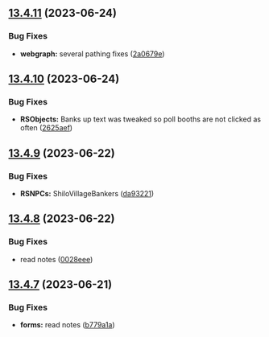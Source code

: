 ## [13.4.11](https://github.com/Torwent/WaspLib/compare/v13.4.10...v13.4.11) (2023-06-24)


### Bug Fixes

* **webgraph:** several pathing fixes ([2a0679e](https://github.com/Torwent/WaspLib/commit/2a0679e7db76b9feca3bcbe5b05519c875776870))



## [13.4.10](https://github.com/Torwent/WaspLib/compare/v13.4.9...v13.4.10) (2023-06-24)


### Bug Fixes

* **RSObjects:** Banks up text was tweaked so poll booths are not clicked as often ([2625aef](https://github.com/Torwent/WaspLib/commit/2625aef0dd0132d0baf5495464f4e07c3d47a7a9))



## [13.4.9](https://github.com/Torwent/WaspLib/compare/v13.4.8...v13.4.9) (2023-06-22)


### Bug Fixes

* **RSNPCs:** ShiloVillageBankers ([da93221](https://github.com/Torwent/WaspLib/commit/da9322192cc142fc4ff14a6a413e6c6cfb814a52))



## [13.4.8](https://github.com/Torwent/WaspLib/compare/v13.4.7...v13.4.8) (2023-06-22)


### Bug Fixes

* read notes ([0028eee](https://github.com/Torwent/WaspLib/commit/0028eee2b0d62a696b1fbe85ed2bf9f3000abb10))



## [13.4.7](https://github.com/Torwent/WaspLib/compare/v13.4.6...v13.4.7) (2023-06-21)


### Bug Fixes

* **forms:** read notes ([b779a1a](https://github.com/Torwent/WaspLib/commit/b779a1a8f13e2916a583ac6ad59cdf53f84b81f3))



